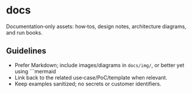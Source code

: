 # docs

Documentation‑only assets: how‑tos, design notes, architecture diagrams, and run books.

## Guidelines

- Prefer Markdown; include images/diagrams in `docs/img/`, or better yet using ```mermaid
- Link back to the related use‑case/PoC/template when relevant.
- Keep examples sanitized; no secrets or customer identifiers.